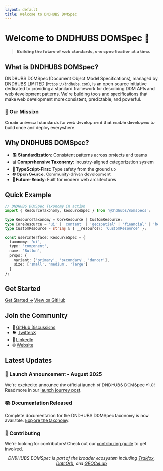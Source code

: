 ```yaml
---
layout: default
title: Welcome to DNDHUBS DOMSpec
---
```


# Welcome to DNDHUBS DOMSpec 🚀

> **Building the future of web standards, one specification at a time.**

## What is DNDHUBS DOMSpec?

DNDHUBS DOMSpec (Document Object Model Specifications), managed by DNDHUBS LIMITED (`https://dndhubs.com`), is an open-source initiative dedicated to providing a standard framework for describing DOM APIs and web development patterns. We're building tools and specifications that make web development more consistent, predictable, and powerful.

<div class="highlight-box">
  <h3>🎯 Our Mission</h3>
  <p>Create universal standards for web development that enable developers to build once and deploy everywhere.</p>
</div>

## Why DNDHUBS DOMSpec?

- **🏗️ Standardization**: Consistent patterns across projects and teams
- **📊 Comprehensive Taxonomy**: Industry-aligned categorization system
- **🔧 TypeScript-First**: Type safety from the ground up
- **🌐 Open Source**: Community-driven development
- **🚀 Future-Ready**: Built for modern web architectures

## Quick Example

```typescript
// DNDHUBS DOMSpec Taxonomy in action
import { ResourceTaxonomy, ResourceSpec } from '@dndhubs/domspecs';

type ResourceTaxonomy = CoreResource | CustomResource;
type CoreResource = 'ui' | 'content' | 'geospatial' | 'financial' | 'healthcare';
type CustomResource = string & { __resource?: 'CustomResource' };

const userInterface: ResourceSpec = {
  taxonomy: 'ui',
  type: 'component',
  name: 'Button',
  props: {
    variant: ['primary', 'secondary', 'danger'],
    size: ['small', 'medium', 'large']
  }
};
```

## Get Started
<div class="cta-buttons">
  <a href="/docs/domspecs/getting-started" class="btn btn-primary">Get Started →</a>
  <a href="https://github.com/dndhubs/domspecs" class="btn btn-secondary">View on GitHub</a>
</div>

## Join the Community
- 💬 [GitHub Discussions](https://github.com/dndhubs/domspecs/discussions)
- 🐦 [Twitter/X](https://twitter.com/dndhubs)
- 💼 [LinkedIn](https://linkedin.com/company/dndhubs)
- 🌐 [Website](https://dndhubs.com)

## Latest Updates
### 🎉 Launch Announcement - August 2025
We're excited to announce the official launch of DNDHUBS DOMSpec v1.0! Read more in our [launch journey post](/docs/domspecs/journey/2025-08-01-launch).

### 📚 Documentation Released
Complete documentation for the DNDHUBS DOMSpec taxonomy is now available. [Explore the taxonomy](/docs/domspecs/taxonomy).

### 🤝 Contributing
We're looking for contributors! Check out our [contributing guide](https://github.com/dndhubs/domspecs/blob/main/CONTRIBUTING.md) to get involved.

<p align="center">
  <em>DNDHUBS DOMSpec is part of the broader ecosystem including <a href="https://trakfox.com">Trakfox</a>, <a href="https://dataorb.co">DataOrb</a>, and <a href="https://geocolab.com">GEOCoLab</a></em>
</p>